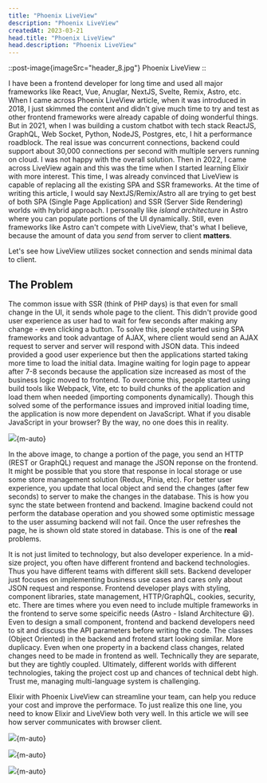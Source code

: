 ```yaml
---
title: "Phoenix LiveView"
description: "Phoenix LiveView"
createdAt: 2023-03-21
head.title: "Phoenix LiveView"
head.description: "Phoenix LiveView"
---
```


::post-image{imageSrc="header_8.jpg"}
Phoenix LiveView
::

I have been a frontend developer for long time and used all major frameworks like React, Vue, Anuglar, NextJS, Svelte, Remix, Astro, etc. When I came across Phoenix LiveView article, when it was introduced in 2018, I just skimmed the content and didn't give much time to try and test as other frontend frameworks were already capable of doing wonderful things. But in 2021, when I was building a custom chatbot with tech stack ReactJS, GraphQL, Web Socket, Python, NodeJS, Postgres, etc, I hit a performance roadblock. The real issue was concurrent connections, backend could support about 30,000 connections per second with multiple servers running on cloud. I was not happy with the overall solution. Then in 2022, I came across LiveView again and this was the time when I started learning Elixir with more interest. This time, I was already convinced that LiveView is capable of replacing all the existing SPA and SSR frameworks. At the time of writing this article, I would say NextJS/Remix/Astro all are trying to get best of both SPA (Single Page Application) and SSR (Server Side Rendering) worlds with hybrid approach. I personally like _island architecture_ in Astro where you can populate portions of the UI dynamically. Still, even frameworks like Astro can't compete with LiveView, that's what I believe, because the amount of data you _send_ from server to client **matters**.

Let's see how LiveView utilizes socket connection and sends minimal data to client.

## The Problem

The common issue with SSR (think of PHP days) is that even for small change in the UI, it sends whole page to the client. This didn't provide good user experience as user had to wait for few seconds after making any change - even clicking a button. To solve this, people started using SPA frameworks and took advantage of AJAX, where client would send an AJAX request to server and server will respond with JSON data. This indeed provided a good user experience but then the applications started taking more time to load the initial data. Imagine waiting for login page to appear after 7-8 seconds because the application size increased as most of the business logic moved to frontend. To overcome this, people started using build tools like Webpack, Vite, etc to build chunks of the application and load them when needed (importing components dynamically). Though this solved some of the performance issues and improved initial loading time, the application is now more dependent on JavaScript. What if you disable JavaScript in your browser? By the way, no one does this in reality.

![](/images/6_1.png){m-auto}

In the above image, to change a portion of the page, you send an HTTP (REST or GraphQL) request and manage the JSON reponse on the frontend. It might be possible that you store that response in local storage or use some store management solution (Redux, Pinia, etc). For better user experience, you update that local object and send the changes (after few seconds) to server to make the changes in the database. This is how you sync the state between frontend and backend. Imagine backend could not perform the database operation and you showed some optimistic message to the user assuming backend will not fail. Once the user refreshes the page, he is shown old state stored in database. This is one of the **real** problems.

It is not just limited to technology, but also developer experience. In a mid-size project, you often have different frontend and backend technologies. Thus you have different teams with different skill sets. Backend developer just focuses on implementing business use cases and cares only about JSON request and response. Frontend developer plays with styling, component libraries, state management, HTTP/GraphQL, cookies, security, etc. There are times where you even need to include multiple frameworks in the frontend to serve some speicific needs (Astro - Island Architecture :smiley:). Even to design a small component, frontend and backend developers need to sit and discuss the API parameters before writing the code. The classes (Object Oriented) in the backend and frotend start looking similar. More duplicacy. Even when one property in a backend class changes, related changes need to be made in frontend as well. Technically they are separate, but they are tightly coupled. Ultimately, different worlds with different technologies, taking the project cost up and chances of technical debt high. Trust me, managing multi-language system is challenging.

Elixir with Phoenix LiveView can streamline your team, can help you reduce your cost and improve the performace. To just realize this one line, you need to know Elixir and LiveView both very well. In this article we will see how server communicates with browser client.

![](/images/6_2.png){m-auto}

![](/images/6_3.png){m-auto}

![](/images/6_4.png){m-auto}
